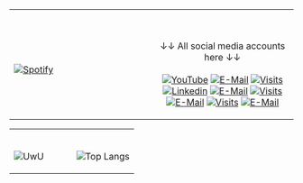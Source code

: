 <table width="100%"> 
  <tr>
  <td width="50%">
      
&nbsp; <br> [![Spotify](https://novatorem-blond-omega.vercel.app/api/spotify)](https://open.spotify.com/user/xr3b4ocme24xp1b5cocgarfjw?si=w8OnZ5BtTlijNGQsFP9x9A)

  </td>
  <td width="50%">

<br><p align="center">↓↓ All social media accounts here ↓↓<br><br>
  [![YouTube](https://cdn.discordapp.com/attachments/818520249959579668/818520330612113429/Adsz.png)](https://www.youtube.com/channel/UC5G7NOZXSzwWOoD7v5UQeYg)
   [![E-Mail](https://cdn.discordapp.com/attachments/818520249959579668/818520546874097745/Adsz_1.png)](http://www.stonksx.tk/)
  [![Visits](https://cdn.discordapp.com/attachments/818520249959579668/818521051939864686/Adsz.png)](https://www.twitch.tv/zeqraen)
   [![Linkedin](https://cdn.discordapp.com/attachments/818520249959579668/818522458290257960/Adsz.png)](https://discord.gg/7v9ttXc6nK)
   [![E-Mail](https://cdn.discordapp.com/attachments/818520249959579668/818522827539611699/Adsz.png)](https://soundcloud.com/zeqraen)
  [![Visits](https://cdn.discordapp.com/attachments/818520249959579668/818522931239452722/Adsz_1.png)](https://www.reddit.com/user/ZeqraeN)
   [![E-Mail](https://cdn.discordapp.com/attachments/818520249959579668/818523166543708190/Adsz.png)](https://open.spotify.com/user/xr3b4ocme24xp1b5cocgarfjw?si=GqjyQ0d_R7eoLAt0tZeJLQ)
  [![Visits](https://cdn.discordapp.com/attachments/818520249959579668/818523247540437052/Adsz_1.png)](https://steamcommunity.com/id/ZeqraeN/)
     [![E-Mail](https://cdn.discordapp.com/attachments/818520249959579668/818523482606141460/Adsz_1.png)](https://www.instagram.com/zeqraen/)


</p>
  </td>
  </table>
  
  <table width="100%"> 
  <tr>
  <td width="50%">
      
<br>![UwU](https://github-readme-stats.vercel.app/api?username=zeqraen&show_icons=true&theme=tokyonight)




  <td width="50%">


<br>![Top Langs](https://github-readme-stats.vercel.app/api/top-langs/?username=zeqraen&layout=compact&theme=tokyonight)








</p>
  </td>
  </table>
  


[//]: <> (The `&nbsp;` is to have Aphelion take up more space)
[//]: <> (Old Visits: https://badges.pufler.dev/visits/novatorem/novatorem?logo=GitHub&label=github%20visits&color=336699&logoColor=white&style=flat-square)

